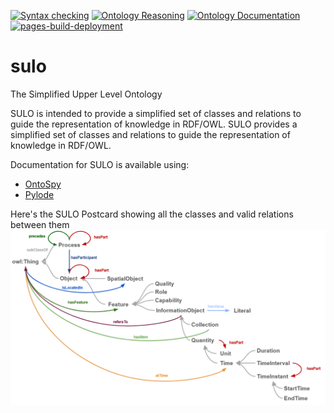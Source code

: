 [![Syntax checking](https://github.com/AIDAVA-DEV/sulo/actions/workflows/syntax_check.yml/badge.svg)](https://github.com/AIDAVA-DEV/sulo/actions/workflows/syntax_check.yml)
[![Ontology Reasoning](https://github.com/AIDAVA-DEV/sulo/actions/workflows/reasoning.yml/badge.svg)](https://github.com/AIDAVA-DEV/sulo/actions/workflows/reasoning.yml)
[![Ontology Documentation](https://github.com/AIDAVA-DEV/sulo/actions/workflows/documentation.yml/badge.svg)](https://github.com/AIDAVA-DEV/sulo/actions/workflows/documentation.yml)
[![pages-build-deployment](https://github.com/AIDAVA-DEV/sulo/actions/workflows/pages/pages-build-deployment/badge.svg)](https://github.com/AIDAVA-DEV/sulo/actions/workflows/pages/pages-build-deployment)

# sulo
The Simplified Upper Level Ontology

SULO is intended to provide a simplified set of classes and relations to guide the representation of knowledge in RDF/OWL.
SULO provides a simplified set of classes and relations to guide the representation of knowledge in RDF/OWL.

Documentation for SULO is available using:
* [OntoSpy](https://aidava-dev.github.io/sulo/)
* [Pylode](https://aidava-dev.github.io/sulo/pylode/sulo.html)


Here's the SULO Postcard showing all the classes and valid relations between them<br>
<img src="sulo-overview.png" alt="SULO Postcard" width="800">
